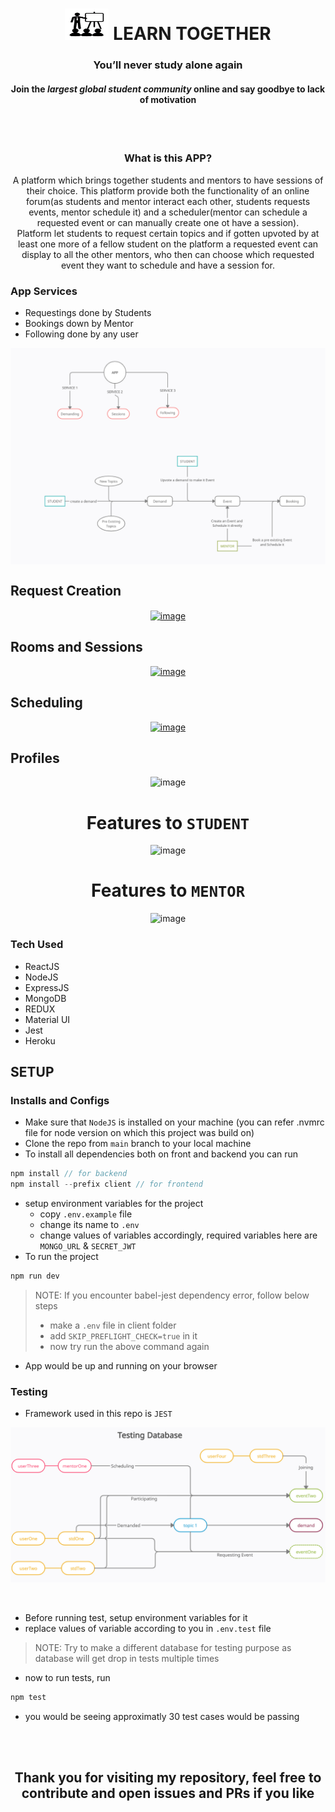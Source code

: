 # <div align='center'> <img src='https://github.com/PawanGulati/LearnTogether/blob/main/client/src/constants/images/logo-black.png' width='70' height='50'/> LEARN TOGETHER</div>

### <div align='center'>You’ll never study alone again</div> 
#### <div align='center'>Join the *largest global student community* online and say goodbye to lack of motivation</div>
<br><br>

<div align='center'>

### What is this APP?
A platform which brings together students and mentors to have sessions of their choice. This platform provide both the functionality of an online forum(as students and mentor interact each other, students requests events, mentor schedule it) and a scheduler(mentor can schedule a requested event or can manually create one ot have a session). <br>
Platform let students to request certain topics and if gotten upvoted by at least one more of a fellow student on the platform a requested event can display to all the other mentors, who then can choose which requested event they want to schedule and have a session for.
</div>

### App Services
- Requestings done by Students
- Bookings down by Mentor
- Following done by any user

<img src='https://github.com/PawanGulati/LearnTogether/blob/main/snapshots/Flow_of_App.png' align='center' />


## Request Creation
<div align="center">
<a href="https://ibb.co/WWNW77f"><img src="https://i.ibb.co/TBDBJJt/image.png" alt="image" align="center" border="0"></a><br />
</div>

## Rooms and Sessions
<div align="center">
<a href="https://ibb.co/fX0gWxj"><img src="https://i.ibb.co/cyTB9r4/image.png" alt="image" border="0"></a>
</div>

## Scheduling
<div align="center">
<a href="https://ibb.co/MB3PbfN"><img src="https://i.ibb.co/sWMshC3/image.png" alt="image" border="0"></a>
</div>


## Profiles
<div align="center">
  
<img src="https://user-images.githubusercontent.com/44312129/143803634-ec9e5e05-ae1d-4ff2-a1f5-7a48db6f9218.png" alt="image" width=690 />

</div>
<div align="center">

# Features to `STUDENT`
![image](https://user-images.githubusercontent.com/44312129/143813645-75c585a9-2195-4a99-a8f5-a3cd886694aa.png)

</div>
<div align="center">

# Features to `MENTOR`
![image](https://user-images.githubusercontent.com/44312129/143813947-84d86c92-0955-4218-9ca8-802b9f797a68.png)


</div>

### Tech Used
- ReactJS
- NodeJS
- ExpressJS
- MongoDB
- REDUX
- Material UI
- Jest
- Heroku


## SETUP

### Installs and Configs
- Make sure that `NodeJS` is installed on your machine (you can refer .nvmrc file for node version on which this project was build on)
- Clone the repo from `main` branch to your local machine
- To install all dependencies both on front and backend you can run
```javascript
npm install // for backend
npm install --prefix client // for frontend
```
- setup environment variables for the project
  - copy `.env.example` file
  - change its name to `.env`
  - change values of variables accordingly, required variables here are `MONGO_URL` & `SECRET_JWT`
- To run the project
```javascript
npm run dev
```
> NOTE: If you encounter babel-jest dependency error, follow below steps
> - make a `.env` file in client folder
> - add `SKIP_PREFLIGHT_CHECK=true` in it
> - now try run the above command again

- App would be up and running on your browser

### Testing
- Framework used in this repo is `JEST`
<div align="center">
  
  !["image"](https://github.com/PawanGulati/LearnTogether/blob/main/tests/fixtures/testing_db_flow.png)
</div>
<br>

- Before running test, setup environment variables for it
- replace values of variable according to you in `.env.test` file
> NOTE: Try to make a different database for testing purpose as database will get drop in tests multiple times
- now to run tests, run
```javascript
npm test
```
- you would be seeing approximatly 30 test cases would be passing

<br><br>

<div align="center">

## Thank you for visiting my repository, feel free to contribute and open issues and PRs if you like
</div>
